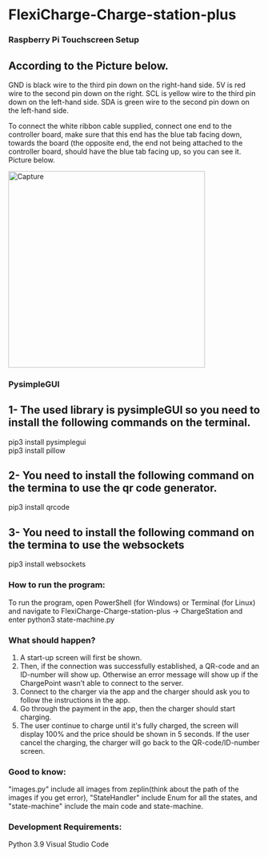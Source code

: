 # FlexiCharge-Charge-station-plus

### Raspberry Pi Touchscreen Setup

According to the Picture below.
------------------------------
GND is black wire to the third pin down on the right-hand side.
5V is red wire to the second pin down on the right.
SCL is yellow wire to the third pin down on the left-hand side.
SDA is green wire to the second pin down on the left-hand side.

To connect the white ribbon cable supplied, connect one end to the controller board, make sure that this end has the blue tab facing down, towards the board (the opposite end, the end not being attached to the controller board, should have the blue tab facing up, so you can see it. Picture below.

<img width="393" alt="Capture" src="https://user-images.githubusercontent.com/82366694/186842602-1ed6600e-4e68-4280-a87a-749ac07913f9.PNG">

### PysimpleGUI

1- The used library is pysimpleGUI so you need to install the following commands on the terminal.
------------------------------------------------------------------------------------------------
pip3 install pysimplegui <br />
pip3 install pillow

2- You need to install the following command on the termina to use the qr code generator.
----------------------------------------------------------------------------------------
pip3 install qrcode 

3- You need to install the following command on the termina to use the websockets
------------------------------------------------------------------------------------------------
pip3 install websockets

### How to run the program:
To run the program, open PowerShell (for Windows) or Terminal (for Linux) and navigate to FlexiCharge-Charge-station-plus -> ChargeStation and enter python3 state-machine.py

### What should happen?

1. A start-up screen will first be shown.
2. Then, if the connection was successfully established, a QR-code and an ID-number will show up. Otherwise an error message will show up if the ChargePoint wasn’t able to connect to the server.
3. Connect to the charger via the app and the charger should ask you to follow the instructions in the app.
4. Go through the payment in the app, then the charger should start charging.
5. The user continue to charge until it's fully charged, the screen will display 100% and the price should be shown in 5 seconds. If the user cancel the charging, the charger will go back to the QR-code/ID-number screen. 

### Good to know: 
"images.py" include all images from zeplin(think about the path of the images if you get error), "StateHandler" include Enum for all the states, and "state-machine" include the main code and state-machine.

### Development Requirements:
Python 3.9
Visual Studio Code
